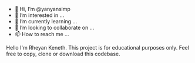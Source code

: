 - 👋 Hi, I’m @yanyansimp
- 👀 I’m interested in ...
- 🌱 I’m currently learning ...
- 💞️ I’m looking to collaborate on ...
- 📫 How to reach me ...

<!---
yanyansimp/yanyansimp is a ✨ special ✨ repository because its `README.md` (this file) appears on your GitHub profile.
You can click the Preview link to take a look at your changes.
--->

Hello I'm Rheyan Keneth. This project is for educational purposes only.
Feel free to copy, clone or download this codebase.
